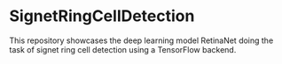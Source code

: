 # SignetRingCellDetection
This repository showcases the deep learning model RetinaNet doing the task of signet ring cell detection using a TensorFlow backend.
